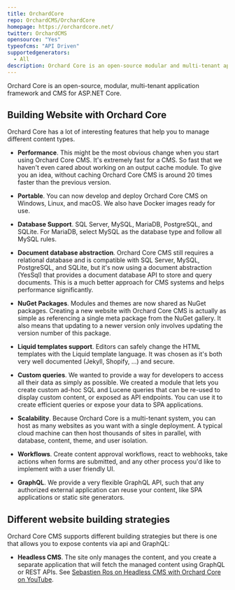 ```yaml
---
title: OrchardCore
repo: OrchardCMS/OrchardCore
homepage: https://orchardcore.net/
twitter: OrchardCMS
opensource: "Yes"
typeofcms: "API Driven"
supportedgenerators:
  - All
description: Orchard Core is an open-source modular and multi-tenant application framework built with ASP.NET Core, and a content management system (CMS) built on top of that framework.
---
```


Orchard Core is an open-source, modular, multi-tenant application framework and CMS for ASP.NET Core.

## Building Website with Orchard Core

Orchard Core has a lot of interesting features that help you to manage different content types.

- **Performance**. This might be the most obvious change when you start using Orchard Core CMS. It's extremely fast for a CMS. So fast that we haven't even cared about working on an output cache module. To give you an idea, without caching Orchard Core CMS is around 20 times faster than the previous version.

- **Portable**. You can now develop and deploy Orchard Core CMS on Windows, Linux, and macOS. We also have Docker images ready for use.

- **Database Support**. SQL Server, MySQL, MariaDB, PostgreSQL, and SQLite. For MariaDB, select MySQL as the database type and follow all MySQL rules.

- **Document database abstraction**. Orchard Core CMS still requires a relational database and is compatible with SQL Server, MySQL, PostgreSQL, and SQLite, but it's now using a document abstraction (YesSql) that provides a document database API to store and query documents. This is a much better approach for CMS systems and helps performance significantly.

- **NuGet Packages**. Modules and themes are now shared as NuGet packages. Creating a new website with Orchard Core CMS is actually as simple as referencing a single meta package from the NuGet gallery. It also means that updating to a newer version only involves updating the version number of this package.

- **Liquid templates support**. Editors can safely change the HTML templates with the Liquid template language. It was chosen as it's both very well documented (Jekyll, Shopify, ...) and secure.

- **Custom queries**. We wanted to provide a way for developers to access all their data as simply as possible. We created a module that lets you create custom ad-hoc SQL and Lucene queries that can be re-used to display custom content, or exposed as API endpoints. You can use it to create efficient queries or expose your data to SPA applications.

- **Scalability**. Because Orchard Core is a multi-tenant system, you can host as many websites as you want with a single deployment. A typical cloud machine can then host thousands of sites in parallel, with database, content, theme, and user isolation.

- **Workflows**. Create content approval workflows, react to webhooks, take actions when forms are submitted, and any other process you'd like to implement with a user friendly UI.

- **GraphQL**. We provide a very flexible GraphQL API, such that any authorized external application can reuse your content, like SPA applications or static site generators.

## Different website building strategies

Orchard Core CMS supports different building strategies but there is one that allows you to expose contents via api and GraphQL:

- **Headless CMS**. The site only manages the content, and you create a separate application that will fetch the managed content using GraphQL or REST APIs. See [Sebastien Ros on Headless CMS with Orchard Core on YouTube](https://www.youtube.com/watch?v=4o9zG17cfa0).
